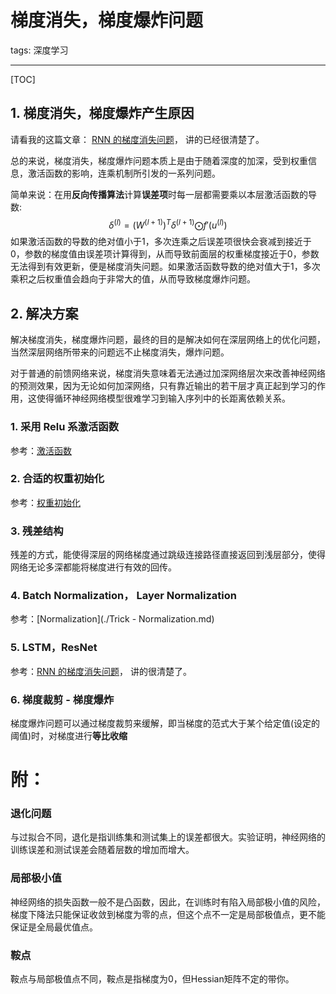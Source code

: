 # 梯度消失，梯度爆炸问题

tags: 深度学习

---

[TOC]

## 1. 梯度消失，梯度爆炸产生原因

请看我的这篇文章： [RNN 的梯度消失问题](https://zhuanlan.zhihu.com/p/44163528)， 讲的已经很清楚了。

总的来说，梯度消失，梯度爆炸问题本质上是由于随着深度的加深，受到权重信息，激活函数的影响，连乘机制所引发的一系列问题。

简单来说：在用**反向传播算法**计算**误差项**时每一层都需要乘以本层激活函数的导数:
$$
\delta^{(l)} = (W^{(l+1)})^T\delta^{(l+1)}\bigodot f'(u^{(l)})
$$
如果激活函数的导数的绝对值小于1，多次连乘之后误差项很快会衰减到接近于0，参数的梯度值由误差项计算得到，从而导致前面层的权重梯度接近于0，参数无法得到有效更新，便是梯度消失问题。如果激活函数导数的绝对值大于1，多次乘积之后权重值会趋向于非常大的值，从而导致梯度爆炸问题。

## 2. 解决方案

解决梯度消失，梯度爆炸问题，最终的目的是解决如何在深层网络上的优化问题，当然深层网络所带来的问题远不止梯度消失，爆炸问题。

对于普通的前馈网络来说，梯度消失意味着无法通过加深网络层次来改善神经网络的预测效果，因为无论如何加深网络，只有靠近输出的若干层才真正起到学习的作用，这使得循环神经网络模型很难学习到输入序列中的长距离依赖关系。

### 1. 采用 Relu 系激活函数

参考：[激活函数](./激活函数)

### 2. 合适的权重初始化

参考：[权重初始化](./权重初始化方案)

### 3.  残差结构

残差的方式，能使得深层的网络梯度通过跳级连接路径直接返回到浅层部分，使得网络无论多深都能将梯度进行有效的回传。

### 4. Batch Normalization， Layer Normalization

参考：[Normalization](./Trick - Normalization.md)

### 5. LSTM，ResNet

参考：[RNN 的梯度消失问题](https://zhuanlan.zhihu.com/p/44163528)， 讲的很清楚了。

### 6. 梯度裁剪 - 梯度爆炸

梯度爆炸问题可以通过梯度裁剪来缓解，即当梯度的范式大于某个给定值(设定的阈值)时，对梯度进行**等比收缩**

# 附：

### 退化问题

与过拟合不同，退化是指训练集和测试集上的误差都很大。实验证明，神经网络的训练误差和测试误差会随着层数的增加而增大。

### 局部极小值

神经网络的损失函数一般不是凸函数，因此，在训练时有陷入局部极小值的风险，梯度下降法只能保证收敛到梯度为零的点，但这个点不一定是局部极值点，更不能保证是全局最优值点。

### 鞍点

鞍点与局部极值点不同，鞍点是指梯度为0，但Hessian矩阵不定的带你。